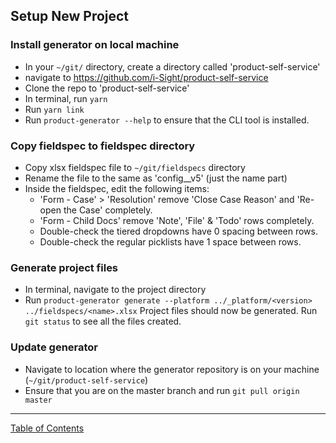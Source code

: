 ## Setup New Project

### Install generator on local machine
- In your `~/git/` directory, create a directory called 'product-self-service'
- navigate to <https://github.com/i-Sight/product-self-service>
- Clone the repo to 'product-self-service'
- In terminal, run `yarn`
- Run `yarn link`
- Run `product-generator --help` to ensure that the CLI tool is installed.

### Copy fieldspec to fieldspec directory
- Copy xlsx fieldspec file to `~/git/fieldspecs` directory
- Rename the file to the same <name> as 'config_<name>_v5' (just the name part)
- Inside the fieldspec, edit the following items:
	- 'Form - Case' > 'Resolution' remove 'Close Case Reason' and 'Re-open the Case' completely.
	- 'Form - Child Docs' remove 'Note', 'File' & 'Todo' rows completely.
	- Double-check the tiered dropdowns have 0 spacing between rows.
	- Double-check the regular picklists have 1 space between rows.

### Generate project files
- In terminal, navigate to the project directory
- Run `product-generator generate --platform ../_platform/<version> ../fieldspecs/<name>.xlsx`
Project files should now be generated. Run `git status` to see all the files created.

### Update generator
- Navigate to location where the generator repository is on your machine (`~/git/product-self-service`)
- Ensure that you are on the master branch and run `git pull origin master`

***
[Table of Contents](../README.md)
